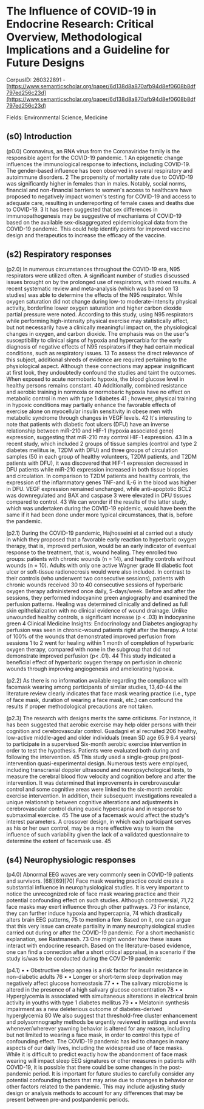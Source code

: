 # The Influence of COVID-19 in Endocrine Research: Critical Overview, Methodological Implications and a Guideline for Future Designs

CorpusID: 260322891 - [https://www.semanticscholar.org/paper/6d138d8a870afb94d8ef0608b8df797ed256c23d](https://www.semanticscholar.org/paper/6d138d8a870afb94d8ef0608b8df797ed256c23d)

Fields: Environmental Science, Medicine

## (s0) Introduction
(p0.0) Coronavirus, an RNA virus from the Coronaviridae family is the responsible agent for the COVID-19 pandemic. 1 An epigenetic change influences the immunological response to infections, including COVID-19. The gender-based influence has been observed in several respiratory and autoimmune disorders. 2 The propensity of mortality rate due to COVID-19 was significantly higher in females than in males. Notably, social norms, financial and non-financial barriers to women's access to healthcare have proposed to negatively impact women's testing for COVID-19 and access to adequate care, resulting in underreporting of female cases and deaths due to COVID-19. 3 It has been suggested that sex differences in immunopathogenesis may be suggestive of mechanisms of COVID-19 based on the available sex-disaggregated epidemiological data from the COVID-19 pandemic. This could help identify points for improved vaccine design and therapeutics to increase the efficacy of the vaccine.
## (s2) Respiratory responses
(p2.0) In numerous circumstances throughout the COVID-19 era, N95 respirators were utilized often. A significant number of studies discussed issues brought on by the prolonged use of respirators, with mixed results. A recent systematic review and meta-analysis (which was based on 13 studies) was able to determine the effects of the N95 respirator. While oxygen saturation did not change during low-to moderate-intensity physical activity, borderline lower oxygen saturation and higher carbon dioxide partial pressure were noted. According to this study, using N95 respirators while performing high-intensity physical exercise may statistically affect, but not necessarily have a clinically meaningful impact on, the physiological changes in oxygen, and carbon dioxide. The emphasis was on the user's susceptibility to clinical signs of hypoxia and hypercarbia for the early diagnosis of negative effects of N95 respirators if they had certain medical conditions, such as respiratory issues. 13 To assess the direct relevance of this subject, additional shreds of evidence are required pertaining to the physiological aspect. Although these connections may appear insignificant at first look, they undoubtedly confound the studies and taint the outcomes. When exposed to acute normobaric hypoxia, the blood glucose level in healthy persons remains constant. 40 Additionally, combined resistance and aerobic training in normoxia or normobaric hypoxia have no effect on metabolic control in men with type 1 diabetes 41 ; however, physical training in hypoxic conditions may partially enhance the favorable effects of exercise alone on myocellular insulin sensitivity in obese men with metabolic syndrome through changes in VEGF levels. 42 It's interesting to note that patients with diabetic foot ulcers (DFU) have an inverse relationship between miR-210 and HIF-1 (hypoxia associated gene) expression, suggesting that miR-210 may control HIF-1 expression. 43 In a recent study, which included 2 groups of tissue samples (control and type 2 diabetes mellitus ie, T2DM with DFU) and three groups of circulation samples (50 in each group of healthy volunteers, T2DM patients, and T2DM patients with DFU), it was discovered that HIF-1 expression decreased in DFU patients while miR-210 expression increased in both tissue biopsies and circulation. In comparison to T2DM patients and healthy controls, the expression of the inflammatory genes TNF-and IL-6 in the blood was higher in DFU. VEGF expression remained unchanged, while anti-apoptotic BCL2 was downregulated and BAX and caspase 3 were elevated in DFU tissues compared to control. 43 We can wonder if the results of the latter study, which was undertaken during the COVID-19 epidemic, would have been the same if it had been done under more typical circumstances, that is, before the pandemic.

(p2.1) During the COVID-19 pandemic, Hajhosseini et al carried out a study in which they proposed that a favorable early reaction to hyperbaric oxygen therapy, that is, improved perfusion, would be an early indicator of eventual response to the treatment, that is, wound healing. They enrolled two groups: patients with chronic wounds (n = 14), and healthy controls without wounds (n = 10). Adults with only one active Wagner grade III diabetic foot ulcer or soft-tissue radionecrosis would were also included. In contrast to their controls (who underwent two consecutive sessions), patients with chronic wounds received 30 to 40 consecutive sessions of hyperbaric oxygen therapy administered once daily, 5-days/week. Before and after the sessions, they performed indocyanine green angiography and examined the perfusion patterns. Healing was determined clinically and defined as full skin epithelialization with no clinical evidence of wound drainage. Unlike unwounded healthy controls, a significant increase (p < .03) in indocyanine green 4 Clinical Medicine Insights: Endocrinology and Diabetes angiography perfusion was seen in chronic-wound patients right after the therapy. A total of 100% of the wounds that demonstrated improved perfusion from sessions 1 to 2 went for healing within 1 month of completion of hyperbaric oxygen therapy, compared with none in the subgroup that did not demonstrate improved perfusion (p< .01). 44 This study indicated a beneficial effect of hyperbaric oxygen therapy on perfusion in chronic wounds through improving angiogenesis and ameliorating hypoxia.

(p2.2) As there is no information available regarding the compliance with facemask wearing among participants of similar studies, 13,40-44 the literature review clearly indicates that face mask wearing practice (i.e., type of face mask, duration of wearing a face mask, etc.) can confound the results if proper methodological precautions are not taken.

(p2.3) The research with designs merits the same criticisms. For instance, it has been suggested that aerobic exercise may help older persons with their cognition and cerebrovascular control. Guadagni et al recruited 206 healthy, low-active middle-aged and older individuals (mean SD age 65.9 6.4 years) to participate in a supervised Six-month aerobic exercise intervention in order to test the hypothesis. Patients were evaluated both during and following the intervention. 45 This study used a single-group pre/post-intervention quasi-experimental design. Numerous tests were employed, including transcranial doppler ultrasound and neuropsychological tests, to measure the cerebral blood flow velocity and cognition before and after the intervention. It was determined that improvements in cerebrovascular control and some cognitive areas were linked to the six-month aerobic exercise intervention. In addition, their subsequent investigations revealed a unique relationship between cognitive alterations and adjustments in cerebrovascular control during euoxic hypercapnia and in response to submaximal exercise. 45 The use of a facemask would affect the study's interest parameters. A crossover design, in which each participant serves as his or her own control, may be a more effective way to learn the influence of such variability given the lack of a validated questionnaire to determine the extent of facemask use. 45 
## (s4) Neurophysiologic responses
(p4.0) Abnormal EEG waves are very commonly seen in COVID-19 patients and survivors. [68][69][70] Face mask wearing practice could create a substantial influence in neurophysiological studies. It is very important to notice the unrecognized role of face mask wearing practice and their potential confounding effect on such studies. Although controversial, 71,72 face masks may exert influence through other pathways. 73 For instance, they can further induce hypoxia and hypercapnia, 74 which drastically alters brain EEG patterns, 75 to mention a few. Based on it, one can argue that this very issue can create partiality in many neurophysiological studies carried out during or after the COVID-19 pandemic. For a short mechanistic explanation, see Rastmanesh. 73 One might wonder how these issues interact with endocrine research. Based on the literature-based evidence, one can find a connection after a short critical appraisal, in a scenario if the study is/was to be conducted during the COVID-19 pandemic:

(p4.1) • • Obstructive sleep apnea is a risk factor for insulin resistance in non-diabetic adults 76 • • Longer or short-term sleep deprivation may negatively affect glucose homeostasis 77 • • The salivary microbiome is altered in the presence of a high salivary glucose concentration 78 • • Hyperglycemia is associated with simultaneous alterations in electrical brain activity in youths with type 1 diabetes mellitus 79 • • Melatonin synthesis impairment as a new deleterious outcome of diabetes-derived hyperglycemia 80 We also suggest that threshold-free cluster enhancement and polysomnography methods be urgently reviewed in settings and events whenever/wherever yawning behavior is altered for any reason, including but not limited to wearing a face mask, in order to control this type of confounding effect. The COVID-19 pandemic has led to changes in many aspects of our daily lives, including the widespread use of face masks. While it is difficult to predict exactly how the abandonment of face mask wearing will impact sleep EEG signatures or other measures in patients with COVID-19, it is possible that there could be some changes in the post-pandemic period. It is important for future studies to carefully consider any potential confounding factors that may arise due to changes in behavior or other factors related to the pandemic. This may include adjusting study design or analysis methods to account for any differences that may be present between pre-and postpandemic periods.
